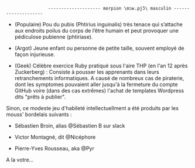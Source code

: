                     -------------------- morpion \mɔʁ.pjɔ̃\ masculin --------------------

- (Populaire) Pou du pubis (Phtirius inguinalis) très tenace qui s’attache aux endroits poilus du corps de l’être humain et peut provoquer une pédiculose pubienne (phtiriase). 

- (Argot) Jeune enfant ou personne de petite taille, souvent employé de façon injurieuse. 

- (Geek) Célèbre exercice Ruby pratiqué sous l'aire THP (en l'an 12 après Zuckerberg) : Consiste à pousser les apprenants dans leurs retranchements informatiques. A causé de nombreux cas de piraterie, dont les symptomes pouvaient aller jusqu'à la fermeture du compte GitHub voire (dans des cas extrêmes) l'achat de templates Wordpress dits "prêts à publier".

Sinon, ce modeste jeu d'habileté intellectuellment a été produits par les mouss' bordelais suivants : 

- Sébastien Broin, alias @Sébastien B sur slack

- Victor Montagné, dit @Nicéphore 

- Pierre-Yves Rousseau, aka @Pyr


A la votre...
